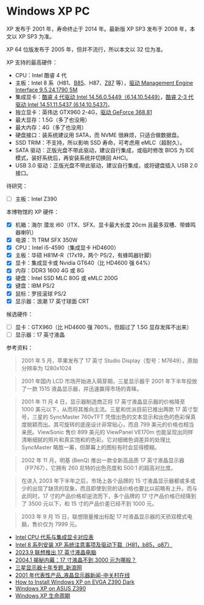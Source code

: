 # Windows XP PC

XP 发布于 2001 年，寿命终止于 2014 年。最新版 XP SP3 发布于 2008 年，本文以 XP SP3 为准。

XP 64 位版发布于 2005 年，但并不流行，所以本文以 32 位为准。

XP 支持的最高硬件：

- CPU：Intel 酷睿 4 代
- 主板：Intel 8 系（H81、[B85](https://www.asus.com/us/supportonly/b85-plus/helpdesk_download/)、H87、[Z87](https://us.msi.com/Motherboard/Z87-G43/support#driver) 等），[驱动 Management Engine Interface 9.5.24.1790 5M](https://www.asus.com/us/supportonly/b85-plus/helpdesk_download/)
- 集成显卡：[酷睿 4 代驱动 Intel 14.56.0.5449（6.14.10.5449）](https://drivers.mydrivers.com/drivers/477_190835.htm)，[酷睿 2-3 代驱动 Intel 14.51.11.5437 (6.14.10.5437)](https://www.intel.com/content/www/us/en/download/16543/intel-hd-graphics-driver-for-windows-xp-exe.html)。
- 独立显卡：英伟达 GTX960 2-4G，[驱动 GeForce 368.81](https://www.nvidia.cn/drivers/details/105040/)
- 最大显存：1.5G（多了也没用）
- 最大内存：4G（多了也没用）
- 硬盘接口：装系统建议用 SATA，而 NVME 很麻烦，只适合做数据盘。
- SSD TRIM：不支持，所以影响 SSD 寿命，可考虑用 eMLC（超耐久）。
- SATA 驱动：正版光盘不带此驱动，建议自行集成，或临时修改 BIOS 为 IDE 模式，装好系统后，再安装系统并切换回 AHCI。
- USB 3.0 驱动：正版光盘不带此驱动，建议自行集成，或将键盘插入 USB 2.0 接口。

待研究：

- [ ] 主板：Intel Z390

本博物馆的 XP 硬件：

- [x] 机箱：海尔 潜龙 i60（ITX、SFX、显卡最大长度 20cm 且最多双槽、带蜂鸣器喇叭）
- [x] 电源：Tt TRM SFX 350W
- [x] CPU：Intel i5-4590（集成显卡 HD4600）
- [x] 主板：华硕 H81M-R（17x19，两个 PS/2，有蜂鸣器针脚）
- [x] 显卡：集成显卡或 Nvidia GT640（比 HD4600 强 64%）
- [x] 内存：DDR3 1600 4G 或 8G
- [x] 硬盘：Intel SSD MLC 80G 或 eMLC 200G
- [x] 键盘：IBM PS/2
- [x] 鼠标：罗技滚球 PS/2
- [x] 显示器：浪潮 17 英寸球面 CRT

候选硬件：

- [ ] 显卡：GTX960（比 HD4600 强 760%，但超过了 1.5G 显存发挥不出来）
- [ ] 显示器：17 英寸液晶

参考资料：

> 2001 年 5 月，苹果发布了 17 英寸 Studio Display（型号：M7649），原始分辨率为 1280x1024

> 2001 年国内 LCD 市场开始进入萌芽期，三星显示器于 2001 年下半年投放了一款 151S 液晶显示器，并迅速赢得市场的青睐。

> 2001 年 11 月 4 日，显示器制造商正将 17 英寸液晶显示器的价格降至 1000 美元以下，从而将其推向主流。三星和优派目前已推出两款 17 英寸型号，三星的 SyncMaster 760vTFT 凭借出色的文本显示和出色的色彩保真度脱颖而出。其可旋转的底座设计非常贴心，而且 799 美元的价格也相当亲民。ViewSonic 售价 899 美元的 ViewPanel VE170m 也能呈现出同样清晰细腻的照片和真实饱和的色彩。它对细微色调差异的处理比 SyncMaster 略胜一筹，但屏幕上的图标有时会显得模糊。

> 2002 年 11 月，明基 (BenQ) 推出一款全新高品质 17 英寸液晶显示器（FP767），它拥有 260 尼特的出色亮度和 500:1 的超高对比度。

> 在进入 2003 年下半年之后，市场上各个品牌的 15 寸液晶显示器都或多或少的出现了缺货的现象，而且即使到货的话价格也要比以前略有上升。而与此同时，17 寸的产品价格却逆流而下，多个品牌的 17 寸产品价格已经降到了 3500 元以下，和 15 寸的产品价差已经不到 1000 元。

> 2003 年 9 月 15 日，联想限量推出标配 17 吋液晶显示器的天骄双模式电脑，售价仅为 7999 元。

- [Intel CPU 代系与集成显卡对应表](https://www.intel.com/content/www/us/en/support/articles/000007772/graphics.html)
- [Intel 8 系列安装 XP 系统注意事项及驱动下载（H81，b85，q87）](https://tools.lenovo.com.cn/doc/detail/id/1009/html)
- [2023.9 联想推出 17 英寸液晶电脑](https://finance.sina.cn/sa/2003-09-18/detail-ikknscsi0884121.d.html?from=wap)
- [2004.1 揭秘内幕：17 寸液晶不到 3000 元为哪般？](https://tech.sina.com.cn/c/2004-01-14/26849.html)
- [三星显示器十年专题_新浪网](https://cs.sina.com.cn/minisite/20081208samsung/history01.html)
- [2001 年代表性产品_液晶显示器新闻-中关村在线](https://lcd.zol.com.cn/112/1122083.html)
- [How to Install Windows XP on EVGA Z390 Dark](https://globetrotter.tech/blog/how-to-install-windows-xp-on-evga-z390-dark/)
- [Windows XP on ASUS Z390](https://community.hwbot.org/topic/192682-windows-xp-on-asus-z390-motherboards-and-others/)
- [Windows XP 生命周期](https://learn.microsoft.com/zh-cn/lifecycle/products/windows-xp)
